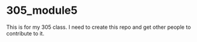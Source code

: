 # 305_module5

This is for my 305 class. I need to create this repo and get other people to contribute to it.
